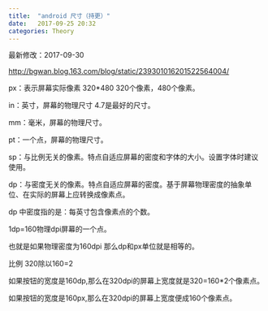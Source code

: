 ```yaml
---
title:  "android 尺寸（持更）"
date:   2017-09-25 20:32
categories: Theory
---
```


最新修改：2017-09-30

http://bgwan.blog.163.com/blog/static/239301016201522564004/

px：表示屏幕实际像素  320*480   320个像素，480个像素。

in：英寸，屏幕的物理尺寸  4.7是最好的尺寸。

mm：毫米，屏幕的物理尺寸。

pt：一个点，屏幕的物理尺寸。

sp：与比例无关的像素。特点自适应屏幕的密度和字体的大小。设置字体时建议使用。

dp：与密度无关的像素。特点自适应屏幕的密度。基于屏幕物理密度的抽象单位、在实际的屏幕上应转换成像素点。

dp 中密度指的是：每英寸包含像素点的个数。

1dp=160物理dpi屏幕的一个点。

也就是如果物理密度为160dpi 那么dp和px单位就是相等的。

比例 320除以160=2

如果按钮的宽度是160dp,那么在320dpi的屏幕上宽度就是320=160*2个像素点。

如果按钮的宽度是160px,那么在320dpi的屏幕上宽度便成160个像素点。
